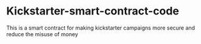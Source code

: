 # Kickstarter-smart-contract-code
This is a smart contract for making kickstarter campaigns more secure and reduce the misuse of money
